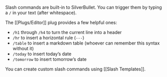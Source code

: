 Slash commands are built-in to SilverBullet. You can trigger them by typing a `/` in your text (after whitespace).

The [[Plugs/Editor]] plug provides a few helpful ones:

* `/h1` through `/h4` to turn the current line into a header
* `/hr` to insert a horizontal rule (`---`)
* `/table` to insert a markdown table (whoever can remember this syntax without it)
* `/today` to insert today’s date
* `/tomorrow` to insert tomorrow’s date

You can create custom slash commands using [[Slash Templates]].
